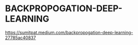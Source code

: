 # BACKPROPOGATION-DEEP-LEARNING
https://sumitpat.medium.com/backpropogation-deep-learning-27785ac40837
